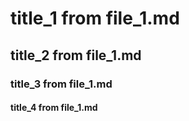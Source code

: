 # title_1 from file_1.md
## title_2 from file_1.md
### title_3 from file_1.md
#### title_4 from file_1.md

